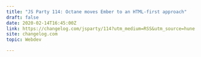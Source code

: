 ```yaml
---
title: "JS Party 114: Octane moves Ember to an HTML-first approach"
draft: false
date: 2020-02-14T16:45:00Z
link: https://changelog.com/jsparty/114?utm_medium=RSS&utm_source=hune
site: changelog.com
topic: Webdev  

---
```

